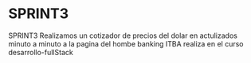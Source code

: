 # SPRINT3
SPRINT3
Realizamos un cotizador de precios del dolar en actulizados minuto a minuto a la pagina del hombe banking ITBA realiza en el curso desarrollo-fullStack
